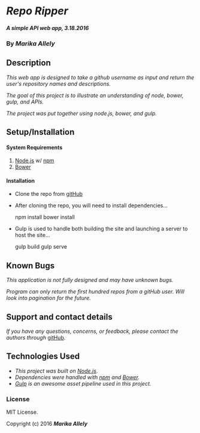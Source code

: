 # _Repo Ripper_

#### _A simple API web app, 3.18.2016_

### By _**Marika Allely**_

## Description

_This web app is designed to take a github username as input and return the user's repository names and descriptions._

_The goal of this project is to illustrate an understanding of node, bower, gulp, and APIs._

_The project was put together using node.js, bower, and gulp._


## Setup/Installation

#### System Requirements

1. [Node.js](https://nodejs.org/en/) w/ [npm](https://www.npmjs.com/)
2. [Bower](http://bower.io/)

#### Installation

* Clone the repo from [gitHub](https://github.com/MBAllely/repo_ripper)
* After cloning the repo, you will need to install dependencies...


  npm install
  bower install

* Gulp is used to handle both building the site and launching a server to host the site...


  gulp build
  gulp serve

## Known Bugs

_This application is not fully designed and may have unknown bugs._

_Program can only return the first hundred repos from a gitHub user.  Will look into pagination for the future._

## Support and contact details

_If you have any questions, concerns, or feedback, please contact the authors through_ [gitHub](https://github.com/MBAllely).

## Technologies Used

* _This project was built on [Node.js](https://nodejs.org/en/)._
* _Dependencies were handled with [npm](https://www.npmjs.com/) and [Bower](http://bower.io/)._
* _[Gulp](http://gulpjs.com/) is an awesome asset pipeline used in this project._

### License

MIT License.

Copyright (c) 2016 **_Marika Allely_**
